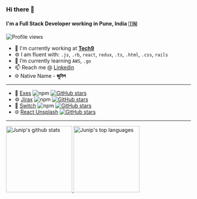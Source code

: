 ### Hi there 👋

<!--
**junip/junip** is a ✨ _special_ ✨ repository because its `README.md` (this file) appears on your GitHub profile.

Here are some ideas to get you started:

- 🔭 I’m currently working on ...
- 🌱 I’m currently learning ...
- 👯 I’m looking to collaborate on ...
- 🤔 I’m looking for help with ...
- 💬 Ask me about ...
- 📫 How to reach me: ...
- ⚡ Fun fact: ...
-->

#### I'm a Full Stack Developer working in Pune, India :india:
![Profile views](https://gpvc.arturio.dev/junip)

- 🏢 I'm currently working at [**Tech9**](https://tech9.com/)
- ⚙️ I am fluent with: `.js`, `.rb`, `react`, `redux`, `.ts`, `.html`, `.css`, `rails`
- 🌱 I’m currently learning `AWS`, `.go`
- 📫 Reach me @ [Linkedin](https://www.linkedin.com/in/junip/)
- 🌐 Native Name - **জুনিপ**

---

- 🌱  [Exes](https://github.com/junip/exes) ![npm](https://img.shields.io/npm/dm/exes) [![GitHub stars](https://img.shields.io/github/stars/junip/exes)](https://github.com/junip/exes/stargazers)
- ⚙️  [Jirax](https://github.com/junip/jirax)  ![npm](https://img.shields.io/npm/dm/jirax) [![GitHub stars](https://img.shields.io/github/stars/junip/jirax)](https://github.com/junip/jirax/stargazers)
- 📏  [Switch](https://github.com/junip/switch) ![npm](https://img.shields.io/npm/dm/switchd) [![GitHub stars](https://img.shields.io/github/stars/junip/switch)](https://github.com/junip/switchd/stargazers)
- 🌐 [React Unsplash](https://github.com/junip/react-unsplash) [![GitHub stars](https://img.shields.io/github/stars/junip/react-unsplash)](https://github.com/junip/react-unsplash/stargazers)
---

<a href="https://www.linkedin.com/in/junip/">
  <img height="180rem" src="https://github-readme-stats.vercel.app/api?username=junip&show_icons=true&theme=buefy&count_private=true" alt="Junip's github stats" />
  <img height="180rem" src="https://github-readme-stats.vercel.app/api/top-langs/?username=junip&layout=compact&theme=buefy" alt="Junip's top languages" />
</a>
